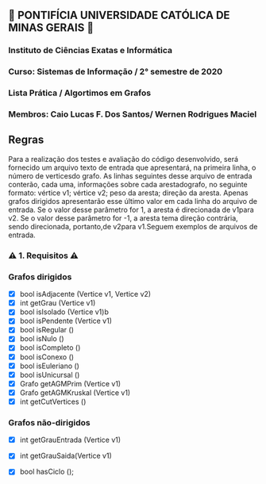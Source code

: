 ## :book: PONTIFÍCIA UNIVERSIDADE CATÓLICA DE MINAS GERAIS :book:
### Instituto de Ciências Exatas e Informática
### Curso: Sistemas de Informação / 2° semestre de 2020
### Lista Prática / Algortimos em Grafos
### Membros: Caio Lucas F. Dos Santos/ Wernen Rodrigues Maciel

## Regras
Para  a  realização  dos  testes  e  avaliação  do  código  desenvolvido,  será  fornecido  um  arquivo  texto  de entrada que apresentará, na primeira linha, o número de verticesdo grafo. As linhas seguintes desse arquivo  de  entrada  conterão,  cada  uma, informações  sobre  cada  arestadografo,  no  seguinte formato: vértice  v1;  vértice  v2;  peso  da  aresta;  direção  da  aresta.  Apenas  grafos  dirigidos apresentarão esse último valor em cada linha do arquivo de entrada. Se o valor desse parâmetro for 1, a aresta é direcionada de v1para v2. Se o valor desse parâmetro for -1, a aresta tema direção contrária, sendo direcionada, portanto,de v2para v1.Seguem exemplos de arquivos de entrada.

### :warning: 1. Requisitos :warning:
### Grafos dirigidos
- [x] bool isAdjacente (Vertice v1, Vertice v2)
- [x] int getGrau (Vertice v1)
- [x] bool isIsolado (Vertice v1)b
- [x] bool isPendente (Vertice v1)
- [x] bool isRegular ()
- [x] bool isNulo ()
- [x] bool isCompleto ()
- [x] bool isConexo ()
- [x] bool isEuleriano ()
- [x] bool isUnicursal ()
- [x] Grafo getAGMPrim (Vertice v1)
- [x] Grafo  getAGMKruskal (Vertice  v1)
- [x] int  getCutVertices  ()

### Grafos não-dirigidos
- [x] int getGrauEntrada (Vertice v1)
- [x] int getGrauSaida(Vertice v1)
- [x] bool hasCiclo ();


